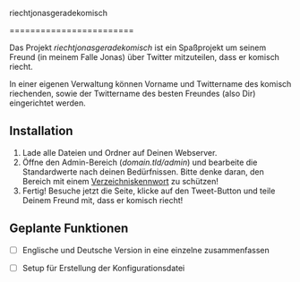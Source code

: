 riechtjonasgeradekomisch

========================

Das Projekt *riechtjonasgeradekomisch* ist ein Spaßprojekt um seinem Freund (in meinem Falle Jonas) über Twitter mitzuteilen, dass er komisch riecht.

In einer eigenen Verwaltung können Vorname und Twittername des komisch riechenden, sowie der Twittername des besten Freundes (also Dir) eingerichtet werden.

## Installation ##

1. Lade alle Dateien und Ordner auf Deinen Webserver.
2. Öffne den Admin-Bereich (_domain.tld/admin_) und bearbeite die Standardwerte nach deinen Bedürfnissen. Bitte denke daran, den Bereich mit einem [Verzeichniskennwort]() zu schützen!
3. Fertig! Besuche jetzt die Seite, klicke auf den Tweet-Button und teile Deinem Freund mit, dass er komisch riecht!

## Geplante Funktionen ##

- [ ] Englische und Deutsche Version in eine einzelne zusammenfassen
- [ ] Setup für Erstellung der Konfigurationsdatei

